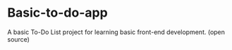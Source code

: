 # Basic-to-do-app
A basic To-Do List project for learning basic front-end development. (open source)
